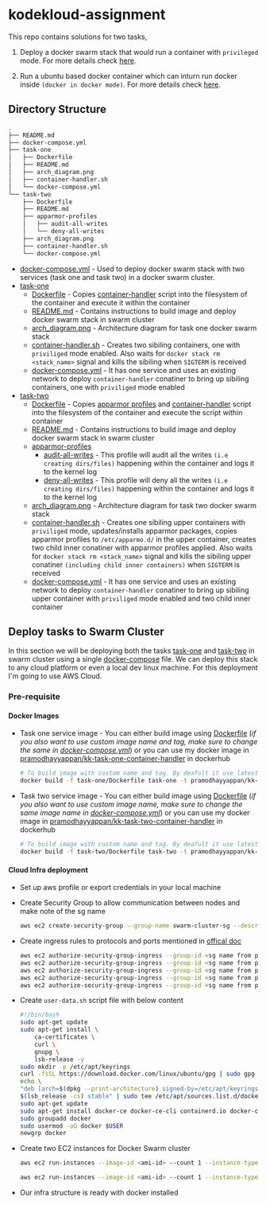 # kodekloud-assignment

This repo contains solutions for two tasks,

1. Deploy a docker swarm stack that would run a container with `privileged` mode. For more details check [here](task-one/README.md).

2. Run a ubuntu based docker container which can inturn run docker inside `(docker in docker mode)`. For more details check [here](task-two/README.md).

## Directory Structure

```bash
.
├── README.md
├── docker-compose.yml
├── task-one
│   ├── Dockerfile
│   ├── README.md
│   ├── arch_diagram.png
│   ├── container-handler.sh
│   └── docker-compose.yml
└── task-two
    ├── Dockerfile
    ├── README.md
    ├── apparmor-profiles
    │   ├── audit-all-writes
    │   └── deny-all-writes
    ├── arch_diagram.png
    ├── container-handler.sh
    └── docker-compose.yml
```

- [docker-compose.yml](docker-compose.yml) - Used to deploy docker swarm stack with two services (task one and task two) in a docker swarm cluster.
- [task-one](task-one)
  - [Dockerfile](task-one/Dockerfile) - Copies [container-handler](task-one/container-handler.sh) script into the filesystem of the container and execute it within the container
  - [README.md](task-one/README.md) - Contains instructions to build image and deploy docker swarm stack in swarm cluster
  - [arch_diagram.png](task-one/arch_diagram.png) - Architecture diagram for task one docker swarm stack
  - [container-handler.sh](task-one/container-handler.sh) - Creates two sibiling containers, one with  `priviliged` mode enabled. Also waits for `docker stack rm <stack_name>` signal and kills the sibiling when `SIGTERM` is received
  - [docker-compose.yml](task-one/docker-compose.yml) - It has one service and uses an existing network to deploy `container-handler` conatiner to bring up sibiling containers, one with  `priviliged` mode enabled
- [task-two](task-two)
  - [Dockerfile](task-two/Dockerfile) - Copies [apparmor profiles](task-two/apparmor-profiles/) and [container-handler](task-two/container-handler.sh) script into the filesystem of the container and execute the script within container
  - [README.md](task-two/README.md) - Contains instructions to build image and deploy docker swarm stack in swarm cluster
  - [apparmor-profiles](task-two/apparmor-profiles/)
    - [audit-all-writes](task-two/apparmor-profiles/audit-all-writes) - This profile will audit all the writes `(i.e creating dirs/files)` happening within the container and logs it to the kernel log
    - [deny-all-writes](task-two/apparmor-profiles/deny-all-writes) - This profile will deny all the writes `(i.e creating dirs/files)` happening within the container and logs it to the kernel log
  - [arch_diagram.png](task-two/arch_diagram.png) - Architecture diagram for task two docker swarm stack
  - [container-handler.sh](task-two/container-handler.sh) - Creates one sibiling upper containers with  `priviliged` mode, updates/installs apparmor packages, copies apparmor profiles to `/etc/apparmo.d/` in the upper container, creates two child inner conatiner with apparmor profiles applied. Also waits for `docker stack rm <stack_name>` signal and kills the sibiling upper conatiner `(including child inner containers)` when `SIGTERM` is received
  - [docker-compose.yml](task-two/docker-compose.yml) - It has one service and uses an existing network to deploy `container-handler` conatiner to bring up sibiling upper container with  `priviliged` mode enabled and two child inner container

## Deploy tasks to Swarm Cluster

In this section we will be deploying both the tasks [task-one](task-one) and [task-two](task-two) in swarm cluster using a single [docker-compose](docker-compose.yml) file. We can deploy this stack to any cloud platform or even a local dev linux machine. For this deployment I'm going to use AWS Cloud.

### Pre-requisite

#### Docker Images

- Task one service image - You can either build image using [Dockerfile](task-one/Dockerfile) (_if you also want to use custom image name and tag, make sure to change the same in [docker-compose.yml](docker-compose.yml#L12)_) or you can use my docker image in [pramodhayyappan/kk-task-one-container-handler](https://hub.docker.com/repository/docker/pramodhayyappan/kk-task-one-container-handler) in dockerhub

    ```bash
    # To build image with custom name and tag. By deafult it use latest tag
    docker build -f task-one/Dockerfile task-one -t pramodhayyappan/kk-task-one-container-handler:<tag name>
    ```

- Task two service image - You can either build image using [Dockerfile](task-one/Dockerfile) (_if you also want to use custom image name, make sure to change the same image name in [docker-compose.yml](docker-compose.yml#L23)_) or you can use my docker image in [pramodhayyappan/kk-task-two-container-handler](https://hub.docker.com/repository/docker/pramodhayyappan/kk-task-two-container-handler) in dockerhub

    ```bash
    # To build image with custom name and tag. By deafult it use latest tag
    docker build -f task-two/Dockerfile task-two -t pramodhayyappan/kk-task-two-container-handler:<tag name>
    ```

#### Cloud Infra deployment

- Set up aws profile or export credentials in your local machine
- Create Security Group to allow communication between nodes and make note of the sg name

    ```bash
    aws ec2 create-security-group --group-name swarm-cluster-sg --description "swarm cluster security group" --vpc-id <vpc-id>
    ```

- Create ingress rules to protocols and ports mentioned in [offical doc](https://docs.docker.com/engine/swarm/swarm-tutorial/#open-protocols-and-ports-between-the-hosts)

    ```bash
    aws ec2 authorize-security-group-ingress --group-id <sg name from previous step> --protocol tcp --port 22 --cidr <cidr ip>
    aws ec2 authorize-security-group-ingress --group-id <sg name from previous step> --protocol tcp --port 2377 --cidr <cidr ip>
    aws ec2 authorize-security-group-ingress --group-id <sg name from previous step> --protocol tcp --port 7946 --cidr <cidr ip>
    aws ec2 authorize-security-group-ingress --group-id <sg name from previous step> --protocol udp --port 7946 --cidr <cidr ip>
    aws ec2 authorize-security-group-ingress --group-id <sg name from previous step> --protocol udp --port 4789 --cidr <cidr ip>
    ```

- Create `user-data.sh` script file with below content

    ```bash
    #!/bin/bash
    sudo apt-get update
    sudo apt-get install \
        ca-certificates \
        curl \
        gnupg \
        lsb-release -y
    sudo mkdir -p /etc/apt/keyrings
    curl -fsSL https://download.docker.com/linux/ubuntu/gpg | sudo gpg --dearmor -o /etc/apt/keyrings/docker.gpg
    echo \
    "deb [arch=$(dpkg --print-architecture) signed-by=/etc/apt/keyrings/docker.gpg] https://download.docker.com/linux/ubuntu \
    $(lsb_release -cs) stable" | sudo tee /etc/apt/sources.list.d/docker.list > /dev/null
    sudo apt-get update
    sudo apt-get install docker-ce docker-ce-cli containerd.io docker-compose-plugin -y
    sudo groupadd docker
    sudo usermod -aG docker $USER
    newgrp docker
    ```

- Create two EC2 instances for Docker Swarm cluster

    ```bash
    aws ec2 run-instances --image-id <ami-id> --count 1 --instance-type t2.xlarge --key-name <key-pair-name> --security-group-ids <sg name from first step> --subnet-id <subnet-id> --tag-specifications 'ResourceType=instance,Tags=[{Key=Name,Value=ManagerNode}]' --user-data file://user-data.sh

    aws ec2 run-instances --image-id <ami-id> --count 1 --instance-type t2.xlarge --key-name <key-pair-name> --security-group-ids <sg name from first step> --subnet-id <subnet-id> --tag-specifications 'ResourceType=instance,Tags=[{Key=Name,Value=WorkerNode1}]' --user-data file://user-data.sh
    ```

- Our infra structure is ready with docker installed

